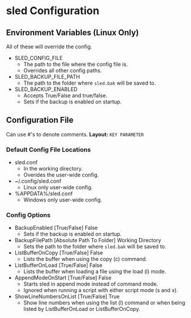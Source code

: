 # sled Configuration

## Environment Variables (Linux Only)
All of these will override the config.
* SLED_CONFIG_FILE
   * The path to the file where the config file is. 
   * Overrides all other config paths.
* SLED_BACKUP_FILE_PATH
   * The path to the folder where `sled.bak` will be saved to.
* SLED_BACKUP_ENABLED
  * Accepts True/False and true/false.
  * Sets if the backup is enabled on startup.

## Configuration File
Can use #'s to denote comments.
**Layout:** `KEY PARAMETER`

### Default Config File Locations
* sled.conf
  * In the working directory.
  * Overides the user-wide config.
* ~/.config/sled.conf
  * Linux only user-wide config.
* %APPDATA%/sled.conf
  * Windows only user-wide config.

### Config Options
* BackupEnabled [True/False] False
  * Sets if the backup is enabled on startup.
* BackupFilePath [Absolute Path To Folder] Working Directory
  * Sets the path to the folder where `sled.bak` will be saved to.
* ListBufferOnCopy [True/False] False
  * Lists the buffer when using the copy (c) command.
* ListBufferOnLoad [True/False] False
  * Lists the buffer when loading a file using the load (l) mode.
* AppendModeOnStart [True/False] False
  * Starts sled in append mode instead of command mode.
  * Ignored when running a script with either script mode (s and x).
* ShowLineNumbersOnList [True/False] True
  * Show line numbers when using the list (l) command or when being listed by ListBufferOnLoad or ListBufferOnCopy.